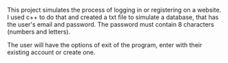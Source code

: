 This project simulates the process of logging in or registering on a website.
I used c++ to do that and created a txt file to simulate a database, that has the user's email and password. The password must contain 8 characters (numbers and letters).

The user will have the options of exit of the program, enter with their existing account or create one.